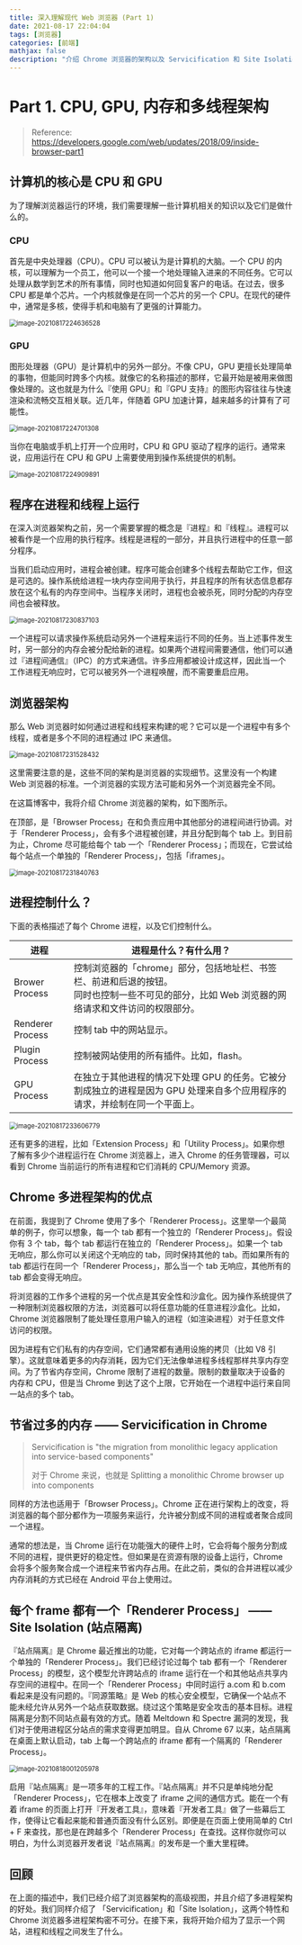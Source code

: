 ```yaml
---
title: 深入理解现代 Web 浏览器 (Part 1)
date: 2021-08-17 22:04:04
tags: [浏览器]
categories: [前端]
mathjax: false
description: "介绍 Chrome 浏览器的架构以及 Servicification 和 Site Isolation 特性。<br/>翻译自: https://developers.google.com/web/updates/2018/09/inside-browser-part1"
---
```


# Part 1. CPU, GPU, 内存和多线程架构

> Reference: https://developers.google.com/web/updates/2018/09/inside-browser-part1

## 计算机的核心是 CPU 和 GPU

为了理解浏览器运行的环境，我们需要理解一些计算机相关的知识以及它们是做什么的。

### CPU

首先是中央处理器（CPU）。CPU 可以被认为是计算机的大脑。一个 CPU 的内核，可以理解为一个员工，他可以一个接一个地处理输入进来的不同任务。它可以处理从数学到艺术的所有事情，同时也知道如何回复客户的电话。在过去，很多 CPU 都是单个芯片。一个内核就像是在同一个芯片的另一个 CPU。在现代的硬件中，通常是多核，使得手机和电脑有了更强的计算能力。

<img src="https://maples31-blog.oss-cn-beijing.aliyuncs.com/img/image-20210817224636528.png" alt="image-20210817224636528" style="zoom:80%;" />

### GPU

图形处理器（GPU）是计算机中的另外一部分。不像 CPU，GPU 更擅长处理简单的事物，但能同时跨多个内核。就像它的名称描述的那样，它最开始是被用来做图像处理的。这也就是为什么『使用 GPU』和『GPU 支持』的图形内容往往与快速渲染和流畅交互相关联。近几年，伴随着 GPU 加速计算，越来越多的计算有了可能性。

<img src="https://maples31-blog.oss-cn-beijing.aliyuncs.com/img/image-20210817224701308.png" alt="image-20210817224701308" style="zoom:80%;" />

当你在电脑或手机上打开一个应用时，CPU 和 GPU 驱动了程序的运行。通常来说，应用运行在 CPU 和 GPU 上需要使用到操作系统提供的机制。

<img src="https://maples31-blog.oss-cn-beijing.aliyuncs.com/img/image-20210817224909891.png" alt="image-20210817224909891" style="zoom: 80%;" />

## 程序在进程和线程上运行

在深入浏览器架构之前，另一个需要掌握的概念是『进程』和『线程』。进程可以被看作是一个应用的执行程序。线程是进程的一部分，并且执行进程中的任意一部分程序。

当我们启动应用时，进程会被创建。程序可能会创建多个线程去帮助它工作，但这是可选的。操作系统给进程一块内存空间用于执行，并且程序的所有状态信息都存放在这个私有的内存空间中。当程序关闭时，进程也会被杀死，同时分配的内存空间也会被释放。

<img src="https://maples31-blog.oss-cn-beijing.aliyuncs.com/img/image-20210817230837103.png" alt="image-20210817230837103" style="zoom:80%;" />

一个进程可以请求操作系统启动另外一个进程来运行不同的任务。当上述事件发生时，另一部分的内存会被分配给新的进程。如果两个进程间需要通信，他们可以通过『进程间通信』（IPC）的方式来通信。许多应用都被设计成这样，因此当一个工作进程无响应时，它可以被另外一个进程唤醒，而不需要重启应用。

## 浏览器架构

那么 Web 浏览器时如何通过进程和线程来构建的呢？它可以是一个进程中有多个线程，或者是多个不同的进程通过 IPC 来通信。

<img src="https://maples31-blog.oss-cn-beijing.aliyuncs.com/img/image-20210817231528432.png" alt="image-20210817231528432" style="zoom:80%;" />

这里需要注意的是，这些不同的架构是浏览器的实现细节。这里没有一个构建 Web 浏览器的标准。一个浏览器的实现方法可能和另外一个浏览器完全不同。

在这篇博客中，我将介绍 Chrome 浏览器的架构，如下图所示。

在顶部，是「Browser Process」在和负责应用中其他部分的进程间进行协调。对于「Renderer Process」，会有多个进程被创建，并且分配到每个 tab 上。到目前为止，Chrome 尽可能给每个 tab 一个「Renderer Process」；而现在，它尝试给每个站点一个单独的「Renderer Process」，包括「iframes」。

<img src="https://maples31-blog.oss-cn-beijing.aliyuncs.com/img/image-20210817231840763.png" alt="image-20210817231840763" style="zoom:80%;" />

## 进程控制什么？

下面的表格描述了每个 Chrome 进程，以及它们控制什么。

| 进程 | 进程是什么？有什么用？ |
| ---- | ---- |
| Brower Process | 控制浏览器的「chrome」部分，包括地址栏、书签栏、前进和后退的按钮。<br />同时也控制一些不可见的部分，比如 Web 浏览器的网络请求和文件访问的权限部分。 |
| Renderer Process | 控制 tab 中的网站显示。 |
| Plugin Process | 控制被网站使用的所有插件。比如，flash。 |
| GPU Process | 在独立于其他进程的情况下处理 GPU 的任务。它被分割成独立的进程是因为 GPU 处理来自多个应用程序的请求，并绘制在同一个平面上。 |

<img src="https://maples31-blog.oss-cn-beijing.aliyuncs.com/img/image-20210817233606779.png" alt="image-20210817233606779" style="zoom:80%;" />

还有更多的进程，比如「Extension Process」和「Utility Process」。如果你想了解有多少个进程运行在 Chrome 浏览器上，进入 Chrome 的任务管理器，可以看到 Chrome 当前运行的所有进程和它们消耗的 CPU/Memory 资源。

## Chrome 多进程架构的优点

在前面，我提到了 Chrome 使用了多个「Renderer Process」。这里举一个最简单的例子，你可以想象，每一个 tab 都有一个独立的「Renderer Process」。假设你有 3 个 tab，每个 tab 都运行在独立的「Renderer Process」。如果一个 tab 无响应，那么你可以关闭这个无响应的 tab，同时保持其他的 tab。而如果所有的 tab 都运行在同一个「Renderer Process」，那么当一个 tab 无响应，其他所有的 tab 都会变得无响应。

将浏览器的工作多个进程的另一个优点是其安全性和沙盒化。因为操作系统提供了一种限制浏览器权限的方法，浏览器可以将任意功能的任意进程沙盒化。比如，Chrome 浏览器限制了能处理任意用户输入的进程（如渲染进程）对于任意文件访问的权限。

因为进程有它们私有的内存空间，它们通常都有通用设施的拷贝（比如 V8 引擎）。这就意味着更多的内存消耗，因为它们无法像单进程多线程那样共享内存空间。为了节省内存空间，Chrome 限制了进程的数量。限制的数量取决于设备的内存和 CPU，但是当 Chrome 到达了这个上限，它开始在一个进程中运行来自同一站点的多个 tab。

## 节省过多的内存 —— Servicification in Chrome

> Servicification is "the migration from monolithic legacy application into service-based components"
>
> 对于 Chrome 来说，也就是 Splitting a monolithic Chrome browser up into components

同样的方法也适用于「Browser Process」。Chrome 正在进行架构上的改变，将浏览器的每个部分都作为一项服务来运行，允许被分割成不同的进程或者聚合成同一个进程。

通常的想法是，当 Chrome 运行在功能强大的硬件上时，它会将每个服务分割成不同的进程，提供更好的稳定性。但如果是在资源有限的设备上运行，Chrome 会将多个服务聚合成一个进程来节省内存占用。在此之前，类似的合并进程以减少内存消耗的方式已经在 Android 平台上使用过。

## 每个 frame 都有一个「Renderer Process」 ——  Site Isolation (站点隔离)

『站点隔离』是 Chrome 最近推出的功能，它对每一个跨站点的 iframe 都运行一个单独的「Renderer Process」。我们已经讨论过每个 tab 都有一个「Renderer Process」的模型，这个模型允许跨站点的 iframe 运行在一个和其他站点共享内存空间的进程中。在同一个「Renderer Process」中同时运行 a.com 和 b.com 看起来是没有问题的。『同源策略』是 Web 的核心安全模型，它确保一个站点不能未经允许从另外一个站点获取数据。绕过这个策略是安全攻击的基本目标。进程隔离是分割不同站点最有效的方式。随着 Meltdown 和 Spectre 漏洞的发现，我们对于使用进程区分站点的需求变得更加明显。自从 Chrome 67 以来，站点隔离在桌面上默认启动，tab 上每一个跨站点的 iframe 都有一个隔离的「Renderer Process」。

<img src="https://maples31-blog.oss-cn-beijing.aliyuncs.com/img/image-20210818001205978.png" alt="image-20210818001205978" style="zoom:80%;" />

启用『站点隔离』是一项多年的工程工作。『站点隔离』并不只是单纯地分配「Renderer Process」，它在根本上改变了 iframe 之间的通信方式。能在一个有着 iframe 的页面上打开『开发者工具』，意味着『开发者工具』做了一些幕后工作，使得让它看起来能和普通页面没有什么区别。即便是在页面上使用简单的 Ctrl + F 来查找，那也是在跨越多个「Renderer Process」在查找。这样你就你可以明白，为什么浏览器开发者说『站点隔离』的发布是一个重大里程碑。

## 回顾

在上面的描述中，我们已经介绍了浏览器架构的高级视图，并且介绍了多进程架构的好处。我们同样介绍了 「Servicification」和「Site Isolation」，这两个特性和 Chrome 浏览器多进程架构密不可分。在接下来，我将开始介绍为了显示一个网站，进程和线程之间发生了什么。

